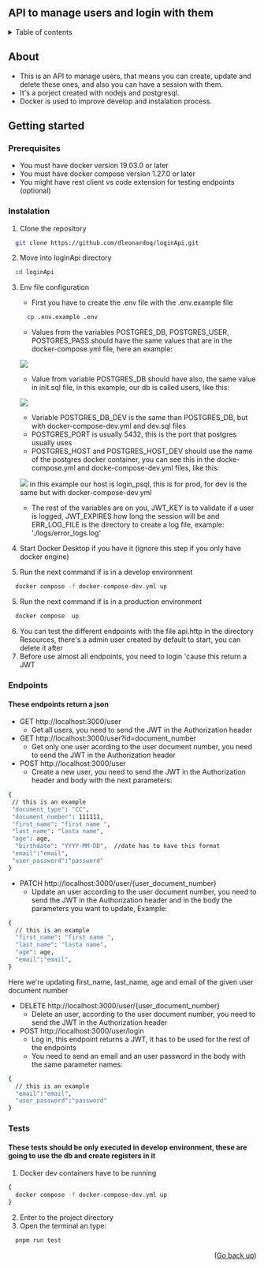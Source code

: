 <a name="readme-top"></a>

## API to manage users and login with them

<details>
<summary>Table of contents</summary>

- [About](#about)
- [Getting started](#getting-started)
	- [Prerequisites](#prerequisites)
	- [Instalation](#instalation)
- [Endpoints](#endpoints)
- [Tests](#tests)


</details>

## About

- This is an API to manage users, that means you can create, update and delete these ones, and also you can have a session with them.
- It's a porject created with nodejs and postgresql.
- Docker is used to improve develop and instalation process.
</p>

## Getting started

### Prerequisites
- You must have docker version 19.03.0 or later
- You must have docker compose version 1.27.0 or later
- You might have rest client vs code extension for testing endpoints (optional)

### Instalation
1. Clone the repository
```sh
  git clone https://github.com/dleonardoq/loginApi.git
```
2. Move into loginApi directory
```sh
  cd loginApi
```
3. Env file configuration
	- First you have to create the .env file with the .env.example file
 	```sh
	  cp .env.example .env
	```
  	- Values from the variables POSTGRES_DB, POSTGRES_USER, POSTGRES_PASS should have the same values that are in the docker-compose.yml file, here an example:

	![](https://raw.githubusercontent.com/dleonardoq/Myimages/main/docker-compose.png?token=GHSAT0AAAAAACSOKSP3IVXJP7NB6Q7NDVWCZSH7P7A)
 	- Value from variable POSTGRES_DB should have also, the same value in init.sql file, in this example, our db is called users, like this:

  	![](https://raw.githubusercontent.com/dleonardoq/Myimages/main/sql_file.png?token=GHSAT0AAAAAACSOKSP2YXCV7Z6KEIBNHUIAZSH7SGQ)
   	- Variable POSTGRES_DB_DEV is the same than POSTGRES_DB, but with docker-compose-dev.yml and dev.sql files
   	- POSTGRES_PORT is usually 5432, this is the port that postgres usually uses
   	- POSTGRES_HOST and POSTGRES_HOST_DEV should use the name of the postgres docker container, you can see this in the docke-compose.yml and docke-compose-dev.yml files, like this:

	 ![](https://raw.githubusercontent.com/dleonardoq/Myimages/main/docker_psql_name.png?token=GHSAT0AAAAAACSOKSP2TVR323JK2Y36MY6OZSH7ZKA)
	in this example our host is login_psql, this is for prod, for dev is the same but with docker-compose-dev.yml

	- The rest of the variables are on you, JWT_KEY is to validate if a user is logged, JWT_EXPIRES how long the session will be and ERR_LOG_FILE is the directory to create a log file, example: './logs/error_logs.log'
	 	
3. Start Docker Desktop if you have it (ignore this step if you only have docker engine)
4. Run the next command if is in a develop environment
```sh
  docker compose -f docker-compose-dev.yml up
```
5. Run the next command if is in a production environment
```sh
  docker compose  up
```
6. You can test the different endpoints with the file api.http in the directory Resources, there's a admin user created by default to start, you can delete it after
7. Before use almost all endpoints, you need to login 'cause this return a JWT

### Endpoints
#### These endpoints return a json
- GET http://localhost:3000/user
	- Get all users, you need to send the JWT in the Authorization header
- GET http://localhost:3000/user?id=document_number
	- Get only one user acording to the user document number, you need to send the JWT in the Authorization header
- POST http://localhost:3000/user
	- Create a new user, you need to send the JWT in the Authorization header and body with the next parameters:
 ```sh
{
  // this is an example
  "document_type": "CC",
  "document_number": 111111,
  "first_name": "first name ",
  "last_name": "lasta name",
  "age": age,
   "birthdate": "YYYY-MM-DD",  //date has to have this format
  "email":"email",
  "user_password":"password"
}
```
- PATCH http://localhost:3000/user/{user_document_number}
	-  Update an user according to the user document number, you need to send the JWT in the Authorization header and in the body the parameters you want to update, Example:
```sh
{
  // this is an example
  "first_name": "first name ",
  "last_name": "lasta name",
  "age": age,
  "email":"email",
}
```
Here we're updating first_name, last_name, age and email of the given user document number
- DELETE http://localhost:3000/user/{user_document_number}
	- Delete an user, according to the user document number, you need to send the JWT in the Authorization header
- POST http://localhost:3000/user/login
	- Log in, this endpoint returns a JWT, it has to be used for the rest of the endpoints
 	- You need to send an email and an user password in the body with the same parameter names:

```sh
{
  // this is an example
  "email":"email",
  "user_password":"password"
}
```
### Tests
#### These tests should be only executed in develop environment, these are going to use the db and create registers in it
1. Docker dev containers have to be running
```sh
{
  docker compose -f docker-compose-dev.yml up
}
```
2. Enter to the project directory
3. Open the terminal an type:
```sh
  pnpm run test
```
<p align="right">(<a href="#readme-top">Go back up</a>)</p>
